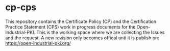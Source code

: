 # cp-cps
This repository contains the Certificate Policy (CP) and the Certification Practice Statement (CPS) work in progress documents for the Open-Industrial-PKI. 
This is the working space where we are collecting the Issues and the request. A new revision only becomes offical unti it is publish on: 
<https://open-industrial-pki.org/>
